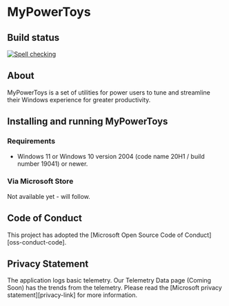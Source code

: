 # MyPowerToys

## Build status

[![Spell checking](https://github.com/tim-krebs/MyPowerToys/actions/workflows/spelling.yml/badge.svg)](https://github.com/tim-krebs/MyPowerToys/actions/workflows/spelling.yml)

## About

MyPowerToys is a set of utilities for power users to tune and streamline their Windows experience for greater productivity.

## Installing and running MyPowerToys

### Requirements

-   Windows 11 or Windows 10 version 2004 (code name 20H1 / build number 19041) or newer.

### Via Microsoft Store

Not available yet - will follow.

## Code of Conduct

This project has adopted the [Microsoft Open Source Code of Conduct][oss-conduct-code].

## Privacy Statement

The application logs basic telemetry. Our Telemetry Data page (Coming Soon) has the trends from the telemetry. Please read the [Microsoft privacy statement][privacy-link] for more information.
